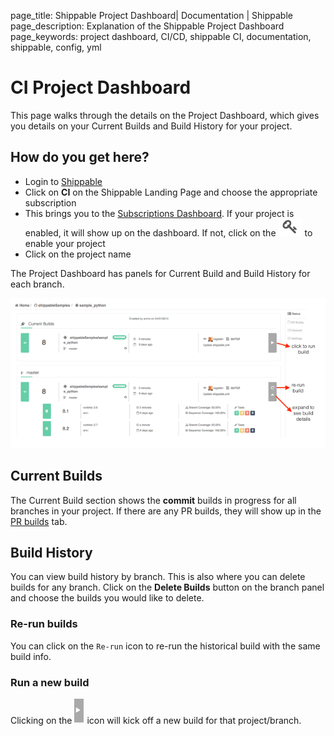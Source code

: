 page_title: Shippable Project Dashboard| Documentation | Shippable
page_description: Explanation of the Shippable Project Dashboard
page_keywords: project dashboard, CI/CD, shippable CI, documentation, shippable, config, yml

# CI Project Dashboard

This page walks through the details on the Project Dashboard, which gives you details on your Current Builds and Build History for your project.

## How do you get here?

- Login to [Shippable](http://shippable.com)
- Click on **CI** on the Shippable Landing Page and choose the appropriate subscription
- This brings you to the [Subscriptions Dashboard](ci_dashboard). If your project is enabled, it will show up on the dashboard. If not, click on the ![add icon](images/enable_icon.gif) to enable your project
- Click on the project name

The Project Dashboard has panels for Current Build and Build History for each branch.

![project_dashboard](images/project_dashboard.gif)


## Current Builds

The Current Build section shows the **commit** builds in progress for all branches in your project. If there are any PR builds, they will show up in the [PR builds](pr_builds) tab.


## Build History

You can view build history by branch. This is also where you can delete builds for any branch. Click on the **Delete Builds** button on the branch panel and choose the builds you would like to delete.

### Re-run builds

You can click on the `Re-run` icon to re-run the historical build with the same build info.

### Run a new build

Clicking on the ![play](images/play_icon.gif) icon will kick off a new build for that project/branch.


